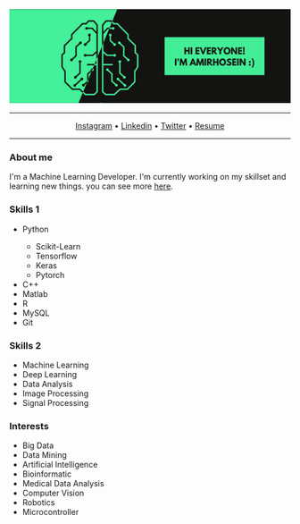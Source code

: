 <img src="./files/Header.png" alt="Williamingear GitHub README header image">

---

<p align="center">
  <a href="https://www.instagram.com/amir.dallalan">Instagram</a> •
  <a href="https://www.linkedin.com/in/amirhdallalan/">Linkedin</a> •
  <a href="https://twitter.com/intent/follow?screen_name=amirdallalan&tw_p=followbutton">Twitter</a> •
  <a href="https://drive.google.com/file/d/1t_8wv0Or4PJJ5wiZ1bwG_2a_DAhM9_qC/view?usp=sharing">Resume</a>

</p>

---
### About me
I'm a Machine Learning Developer. I'm currently working on my skillset and learning new things. you can see more [here]("zil.ink/amirdallalan").

### Skills 1
<ul>
    <li>Python</li>
    <ul>
        <li>Scikit-Learn</li>
        <li>Tensorflow</li>
        <li>Keras</li>
        <li>Pytorch</li>
    </ul>
    <li>C++</li>
    <li>Matlab</li>
    <li>R</li>
    <li>MySQL</li>
    <li>Git</li>

</ul>

### Skills 2
<ul>
    <li>Machine Learning</li>
    <li>Deep Learning</li>
    <li>Data Analysis</li>
    <li>Image Processing</li>
    <li>Signal Processing</li>
</ul>

### Interests
<ul>
    <li>Big Data</li>
    <li>Data Mining</li>
    <li>Artificial Intelligence</li>
    <li>Bioinformatic</li>
    <li>Medical Data Analysis</li>
    <li>Computer Vision</li>
    <li>Robotics</li>
    <li>Microcontroller</li>
</ul>